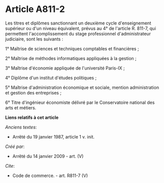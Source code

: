 # Article A811-2

Les titres et diplômes sanctionnant un deuxième cycle d'enseignement supérieur ou d'un niveau équivalent, prévus au 4° de
l'article R. 811-7, qui permettent l'accomplissement du stage professionnel d'administrateur judiciaire, sont les suivants :

1° Maîtrise de sciences et techniques comptables et financières ; 

2° Maîtrise de méthodes informatiques appliquées à la gestion ; 

3° Maîtrise d'économie appliquée de l'université Paris-IX ; 

4° Diplôme d'un institut d'études politiques ; 

5° Maîtrise d'administration économique et sociale, mention administration et gestion des entreprises ; 

6° Titre d'ingénieur économiste délivré par le Conservatoire national des arts et métiers.

**Liens relatifs à cet article**

_Anciens textes_:

  - Arrêté du 19 janvier 1987, article 1 v. init.

_Créé par_:

  - Arrêté du 14 janvier 2009 - art. (V)

_Cite_:

  - Code de commerce. - art. R811-7 (V)
